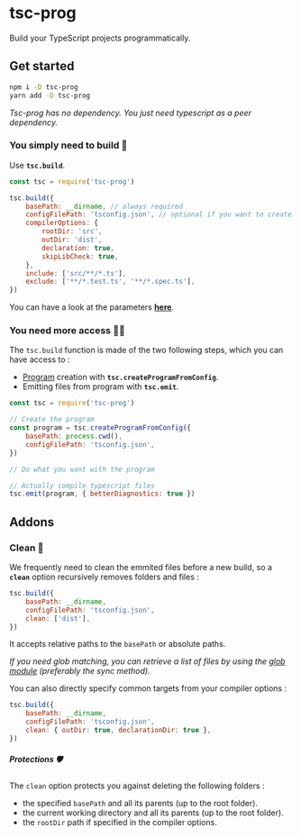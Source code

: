 # tsc-prog

Build your TypeScript projects programmatically.

## Get started

```bash
npm i -D tsc-prog
yarn add -D tsc-prog
```

_Tsc-prog has no dependency. You just need typescript as a peer dependency._

### You simply need to build 👷‍

Use **`tsc.build`**.

```js
const tsc = require('tsc-prog')

tsc.build({
	basePath: __dirname, // always required
	configFilePath: 'tsconfig.json', // optional if you want to create a compilation object from scratch
	compilerOptions: {
		rootDir: 'src',
		outDir: 'dist',
		declaration: true,
		skipLibCheck: true,
	},
	include: ['src/**/*.ts'],
	exclude: ['**/*.test.ts', '**/*.spec.ts'],
})
```

You can have a look at the parameters **[here](./src/interfaces.ts)**.

### You need more access 👨‍🏭

The `tsc.build` function is made of the two following steps, which you can have access to :

- [Program](https://github.com/microsoft/TypeScript/wiki/Architectural-Overview#data-structures) creation with **`tsc.createProgramFromConfig`**.
- Emitting files from program with **`tsc.emit`**.

```js
const tsc = require('tsc-prog')

// Create the program
const program = tsc.createProgramFromConfig({
	basePath: process.cwd(),
	configFilePath: 'tsconfig.json',
})

// Do what you want with the program

// Actually compile typescript files
tsc.emit(program, { betterDiagnostics: true })
```

## Addons

### Clean 🧹

We frequently need to clean the emmited files before a new build, so a **`clean`** option recursively removes folders and files :

```js
tsc.build({
	basePath: __dirname,
	configFilePath: 'tsconfig.json',
	clean: ['dist'],
})
```

It accepts relative paths to the `basePath` or absolute paths.

_If you need glob matching, you can retrieve a list of files by using the [glob module](https://github.com/isaacs/node-glob#globsyncpattern-options) (preferably the sync method)._

You can also directly specify common targets from your compiler options :

```js
tsc.build({
	basePath: __dirname,
	configFilePath: 'tsconfig.json',
	clean: { outDir: true, declarationDir: true },
})
```

##### Protections 🛡️

The `clean` option protects you against deleting the following folders :

- the specified `basePath` and all its parents (up to the root folder).
- the current working directory and all its parents (up to the root folder).
- the `rootDir` path if specified in the compiler options.
